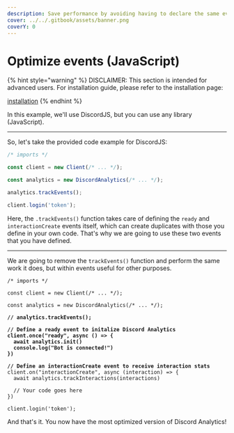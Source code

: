 ```yaml
---
description: Save performance by avoiding having to declare the same event twice!
cover: ../../.gitbook/assets/banner.png
coverY: 0
---
```


# Optimize events (JavaScript)

{% hint style="warning" %}
DISCLAIMER: This section is intended for advanced users. For installation guide, please refer to the installation page:

[installation](../installation/ "mention")
{% endhint %}

In this example, we'll use DiscordJS, but you can use any library (JavaScript).

***

So, let's take the provided code example for DiscordJS:

```javascript
/* imports */

const client = new Client(/* ... */);

const analytics = new DiscordAnalytics(/* ... */);

analytics.trackEvents();

client.login('token');
```

Here, the `.trackEvents()` function takes care of defining the `ready` and `interactionCreate` events itself, which can create duplicates with those you define in your own code. That's why we are going to use these two events that you have defined.

***

We are going to remove the `trackEvents()` function and perform the same work it does, but within events useful for other purposes.

<pre class="language-javascript"><code class="lang-javascript">/* imports */

const client = new Client(/* ... */);

const analytics = new DiscordAnalytics(/* ... */);

<strong>// analytics.trackEvents();
</strong><strong>
</strong><strong>// Define a ready event to initalize Discord Analytics
</strong><strong>client.once("ready", async () => {
</strong><strong>  await analytics.init()
</strong><strong>  console.log("Bot is connected!")
</strong><strong>})
</strong><strong>
</strong><strong>// Define an interactionCreate event to receive interaction stats
</strong>client.on("interactionCreate", async (interaction) => {
  await analytics.trackInteractions(interactions)

  // Your code goes here
})

client.login('token');
</code></pre>

And that's it. You now have the most optimized version of Discord Analytics!
